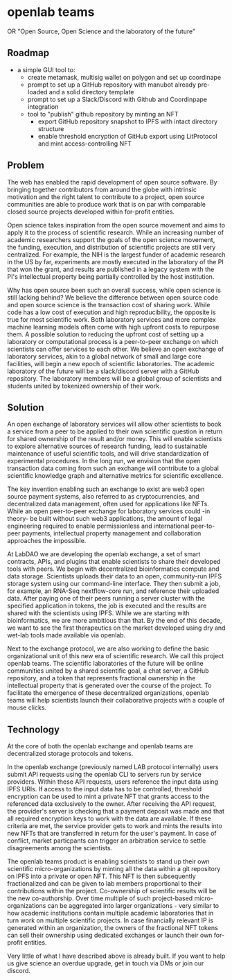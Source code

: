 # openlab teams
OR "Open Source, Open Science and the laboratory of the future"

## Roadmap
* a simple GUI tool to:
  * create metamask, multisig wallet on polygon and set up coordinape
  * prompt to set up a GitHub repository with manubot already pre-loaded and a solid directory template
  * prompt to set up a Slack/Discord with Github and Coordinpape integration
  * tool to "publish" github repository by minting an NFT
    * export GitHub repository snapshot to IPFS with intact directory structure
    * enable threshold encryption of GitHub export using LitProtocol and mint access-controlling NFT

## Problem
The web has enabled the rapid development of open source software. By bringing together contributors from around the globe with intrinsic motivation and the right talent to contribute to a project, open source communities are able to produce work that is on par with comparable closed source projects developed within for-profit entities. 

Open science takes inspiration from the open source movement and aims to apply it to the process of scientific research. While an increasing number of academic researchers support the goals of the open science movement, the funding, execution, and distribution of scientific projects are still very centralized. For example, the NIH is the largest funder of academic research in the US by far, experiments are mostly executed in the laboratory of the PI that won the grant, and results are published in a legacy system with the PI's intellectual property being partially controlled by the host institution.

Why has open source been such an overall success, while open science is still lacking behind? We believe the difference between open source code and open source science is the transaction cost of sharing work. While code has a low cost of execution and high reproducibility, the opposite is true for most scientific work. Both laboratory services and more complex machine learning models often come with high upfront costs to repurpose them. A possible solution to reducing the upfront cost of setting up a laboratory or computational process is a peer-to-peer exchange on which scientists can offer services to each other. We believe an open exchange of laboratory services, akin to a global network of small and large core facilities, will begin a new epoch of scientific laboratories. The academic laboratory of the future will be a slack/discord server with a GitHub repository. The laboratory members will be a global group of scientists and students united by tokenized ownership of their work.

## Solution
An open exchange of laboratory services will allow other scientists to book a service from a peer to be applied to their own scientific question in return for shared ownership of the result and/or money. This will enable scientists to explore alternative sources of research funding, lead to sustainable maintenance of useful scientific tools, and will drive standardization of experimental procedures. In the long run, we envision that the open transaction data coming from such an exchange will contribute to a global scientific knowledge graph and alternative metrics for scientific excellence.

The key invention enabling such an exchange to exist are web3 open source payment systems, also referred to as cryptocurrencies, and decentralized data management, often used for applications like NFTs. While an open peer-to-peer exchange for laboratory services could -in theory- be built without such web3 applications, the amount of legal engineering required to enable permissionless and international peer-to-peer payments, intellectual property management and collaboration approaches the impossible.

At LabDAO we are developing the openlab exchange, a set of smart contracts, APIs, and plugins that enable scientists to share their developed tools with peers. We begin with decentralized bioinformatics compute and data storage. Scientists uploads their data to an open, community-run IPFS storage system using our command-line interface. They then submit a job, for example, an RNA-Seq nextflow-core run, and reference their uploaded data. After paying one of their peers running a server cluster with the specified application in tokens, the job is executed and the results are shared with the scientists using IPFS. While we are starting with bioinformatics, we are more ambitious than that. By the end of this decade, we want to see the first therapeutics on the market developed using dry and wet-lab tools made available via openlab.

Next to the exchange protocol, we are also working to define the basic organizational unit of this new era of scientific research. We call this project openlab teams. The scientific laboratories of the future will be online communities united by a shared scientific goal, a chat server, a GitHub repository, and a token that represents fractional ownership in the intellectual property that is generated over the course of the project. To facilitate the emergence of these decentralized organizations, openlab teams will help scientists launch their collaborative projects with a couple of mouse clicks.

## Technology
At the core of both the openlab exchange and openlab teams are decentralized storage protocols and tokens.

In the openlab exchange (previously named LAB protocol internally) users submit API requests using the openlab CLI to servers run by service providers. Within these API requests, users reference the input data using IPFS URIs. If access to the input data has to be controlled, threshold encryption can be used to mint a private NFT that grants access to the referenced data exclusively to the owner. After receiving the API request, the provider's server is checking that a payment deposit was made and that all required encryption keys to work with the data are available. If these criteria are met, the service provider gets to work and mints the results into new NFTs that are transferred in return for the user's payment. In case of conflict, market particpants can trigger an arbitration service to settle disagreements among the scientists.

The openlab teams product is enabling scientists to stand up their own scientific micro-organizations by minting all the data within a git repository on IPFS into a private or open NFT. This NFT is then subsequently fractionalized and can be given to lab members proportional to their contributions within the project. Co-ownership of scientific results will be the new co-authorship. Over time multiple of such project-based micro-organizations can be aggregated into larger organizations - very similar to how academic institutions contain multiple academic laboratories that in turn work on multiple scientific projects. In case financially relevant IP is generated within an organization, the owners of the fractional NFT tokens can sell their ownership using dedicated exchanges or launch their own for-profit entities.

Very little of what I have described above is already built. If you want to help us give science an overdue upgrade, get in touch via DMs or join our discord.
